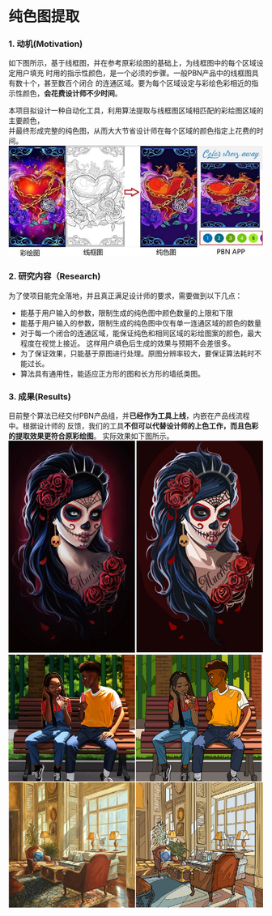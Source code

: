 # 纯色图提取

### 1. 动机(Motivation)
如下图所示，基于线框图，并在参考原彩绘图的基础上，为线框图中的每个区域设定用户填充
时用的指示性颜色，是一个必须的步骤。一般PBN产品中的线框图具有数十个，甚至数百个闭合
的连通区域。要为每个区域设定与彩绘色彩相近的指示性颜色，**会花费设计师不少时间**。

本项目拟设计一种自动化工具，利用算法提取与线框图区域相匹配的彩绘图区域的主要颜色，  
并最终形成完整的纯色图，从而大大节省设计师在每个区域的颜色指定上花费的时间。  
![指示色](https://raw.githubusercontent.com/zjustarstar/dailybreadResearch.github.io/gh-pages/article/product/imgs/clrindicator_flowchart.jpg)

### 2. 研究内容（Research)
为了使项目能完全落地，并且真正满足设计师的要求，需要做到以下几点：
+ 能基于用户输入的参数，限制生成的纯色图中颜色数量的上限和下限
+ 能基于用户输入的参数，限制生成的纯色图中仅有单一连通区域的颜色的数量
+ 对于每一个闭合的连通区域，能保证纯色和相同区域的彩绘图案的颜色，最大程度在视觉上接近。
这样用户填色后生成的效果与预期不会差很多。
+ 为了保证效果，只能基于原图进行处理。原图分辨率较大，要保证算法耗时不能过长。
+ 算法具有通用性，能适应正方形的图和长方形的墙纸类图。

### 3. 成果(Results)
目前整个算法已经交付PBN产品组，并**已经作为工具上线**，内嵌在产品线流程中。根据设计师的
反馈，我们的工具**不但可以代替设计师的上色工作，而且色彩的提取效果更符合原彩绘图**。
实际效果如下图所示。    
![结果](https://raw.githubusercontent.com/zjustarstar/dailybreadResearch.github.io/gh-pages/article/product/imgs/clrindicator_result1.png)
![结果](https://raw.githubusercontent.com/zjustarstar/dailybreadResearch.github.io/gh-pages/article/product/imgs/clrindicator_result2.png)


